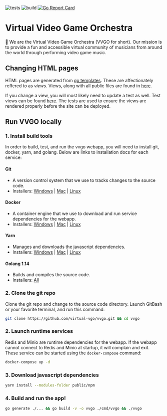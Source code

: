 ![tests](https://github.com/virtual-vgo/vvgo/workflows/tests/badge.svg)
![build](https://github.com/virtual-vgo/vvgo/workflows/build/badge.svg)
[![Go Report Card](https://goreportcard.com/badge/github.com/virtual-vgo/vvgo)](https://goreportcard.com/report/github.com/virtual-vgo/vvgo)

# Virtual Video Game Orchestra

:wave: We are the Virtual Video Game Orchestra (VVGO for short). Our mission is to provide a fun and accessible virtual community of musicians from around the world through performing video game music.

## Changing HTML pages

HTML pages are generated from [go templates](https://golang.org/pkg/text/template/).
These are affectionately reffered to as _views_.
Views, along with all public files are found in [here](https://github.com/virtual-vgo/vvgo/tree/master/public).

If you change a view, you will most likely need to update a test as well.
Test views can be found [here](https://github.com/virtual-vgo/vvgo/tree/master/pkg/api/testdata).
The tests are used to ensure the views are rendered properly before the site can be deployed.

## Run VVGO locally

### 1. Install build tools

In order to build, test, and run the vvgo webapp, you will need to install git, docker, yarn, and golang.
Below are links to installation docs for each service:

#### Git
 * A version control system that we use to tracks changes to the source code.
 * Installers: [Windows](https://gitforwindows.org/) | [Mac](https://git-scm.com/download/mac) | [Linux](https://git-scm.com/download/linux)

#### Docker
 * A container engine that we use to download and run service dependencies for the webapp.
 * Installers: [Windows](https://docs.docker.com/docker-for-windows/install/) | [Mac](https://docs.docker.com/docker-for-mac/install/) | [Linux](https://docs.docker.com/engine/install/)

#### Yarn
 * Manages and downloads the javascript dependencies.
 * Installers: [Windows](https://classic.yarnpkg.com/en/docs/install/#windows-stable) | [Mac](https://classic.yarnpkg.com/en/docs/install/#mac-stable) | [Linux](https://classic.yarnpkg.com/en/docs/install)

#### Golang 1.14
 * Builds and compiles the source code.
 * Installers: [All](https://golang.org/dl/)

### 2. Clone the git repo

Clone the git repo and change to the source code directory.
Launch GitBash or your favorite terminal, and run this command:
```sh
git clone https://github.com/virtual-vgo/vvgo.git && cd vvgo
```

### 2. Launch runtime services

Redis and Minio are runtime dependencies for the webapp.
If the webapp cannot connect to Redis and Minio at startup, it will complain and exit.
These service can be started using the `docker-compose` command:
```sh
docker-compose up -d
```

### 3. Download javascript dependencies
```sh
yarn install --modules-folder public/npm
```

### 4. Build and run the app!
```sh
go generate ./... && go build -v -o vvgo ./cmd/vvgo && ./vvgo
```

